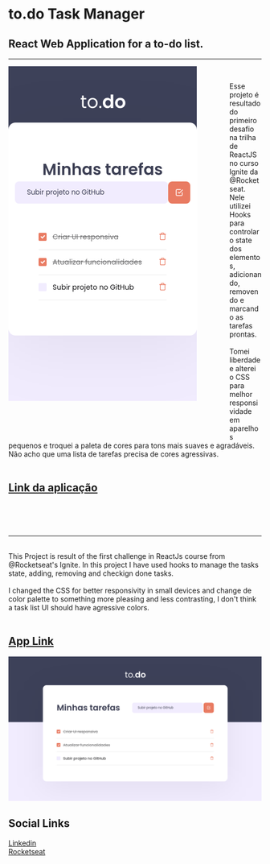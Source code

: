 # to.do Task Manager

## React Web Application for a to-do list.

---

<p align="left">
<img style="float: left; margin:  0 4rem 4rem 0 " src="./public/mobile-preview.png">
</p>
<br/>
<p>
Esse projeto é resultado do primeiro desafio na trilha de ReactJS no curso Ignite da @Rocketseat. Nele utilizei Hooks para controlar o state dos elementos, adicionando, removendo e marcando as tarefas prontas.
<br />
<br />
Tomei liberdade e alterei o CSS para melhor responsividade em aparelhos pequenos e troquei a paleta de cores para tons mais suaves e agradáveis. Não acho que uma lista de tarefas precisa de cores agressivas.
<br />
<br />

## [Link da aplicação](https://xenodochial-pasteur-c8a71d.netlify.app/)

<br />
<br />
<br />

---

<br/>
This Project is result of the first challenge in ReactJs course from @Rocketseat's Ignite. In this project I have used hooks to manage the tasks state, adding, removing and checkign done tasks.
<br />
<br />
I changed the CSS for better responsivity in small devices and change de color palette to something more pleasing and less contrasting, I don't think a task list UI should have agressive colors.
<br />
<br />

## [App Link](https://xenodochial-pasteur-c8a71d.netlify.app/)

</p>

![Desktop Preview](./public/desktop-preview.png)

## Social Links

[Linkedin](https://www.linkedin.com/in/marcellolopes30/)
<br />
[Rocketseat](https://app.rocketseat.com.br/me/marcello-lopes-03897)
